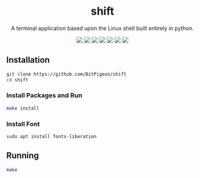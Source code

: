 <h1 align="center">shift</h1>

<p align="center">A terminal application based upon the Linux shell built entirely in python.</p>

<p align="center">
    <img src="https://img.shields.io/github/contributors/BitPigeon/shift">
    <img src="https://img.shields.io/github/last-commit/BitPigeon/shift">
    <img src="https://img.shields.io/github/languages/code-size/BitPigeon/shift">
    <img src="https://img.shields.io/github/issues-raw/BitPigeon/shift">
    <img src="https://img.shields.io/github/issues-closed-raw/BitPigeon/shift">
    <img src="https://img.shields.io/github/downloads/BitPigeon/shift/total">
    <img src="https://img.shields.io/github/license/BitPigeon/shift">
</p>

## Installation

```sh
git clone https://github.com/BitPigeon/shift
cd shift
```

### Install Packages and Run

```sh
make install
```

### Install Font

```sh
sudo apt install fonts-liberation
```
## Running

```sh
make
```
